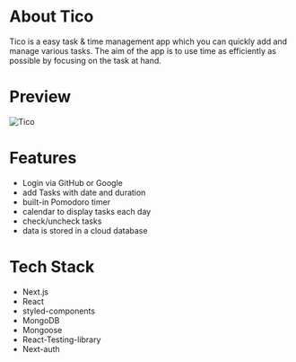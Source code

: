 # About Tico

Tico is a easy task & time management app which you can quickly add and manage various tasks. The aim of the app is to use time as efficiently as possible by focusing on the task at hand.

# Preview

![Tico](../capstone-project/public/images/preview.gif)

# Features

- Login via GitHub or Google
- add Tasks with date and duration
- built-in Pomodoro timer
- calendar to display tasks each day
- check/uncheck tasks
- data is stored in a cloud database

# Tech Stack

- Next.js
- React
- styled-components
- MongoDB
- Mongoose
- React-Testing-library
- Next-auth
